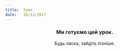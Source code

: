 ```yaml
---
title:  Урок
date:   16/11/2017
---
```


### <center>Ми готуємо цей урок.</center>
<center>Будь ласка, зайдіть пізніше.</center>